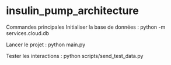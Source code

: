 # insulin_pump_architecture
Commandes principales
Initialiser la base de données :
python -m services.cloud.db

Lancer le projet :
python main.py

Tester les interactions :
python scripts/send_test_data.py
